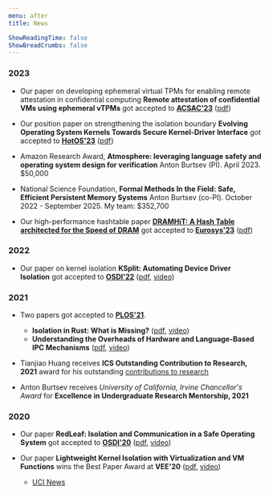 ```yaml
---
menu: after
title: News

ShowReadingTime: false
ShowBreadCrumbs: false
---
```


### 2023
* Our paper on developing ephemeral virtual TPMs for enabling remote
  attestation in confidential computing **Remote attestation of confidential
  VMs using ephemeral vTPMs** got accepted to
  **[ACSAC'23](https://www.openconf.org/acsac2023/modules/request.php?module=oc_program&action=program.php&p=program)**
  ([pdf](https://arxiv.org/pdf/2303.16463.pdf))

* Our position paper on strengthening the isolation boundary **Evolving
  Operating System Kernels Towards Secure Kernel-Driver Interface** got
  accepted to
  **[HotOS'23](https://www.sigops.org/s/conferences/hotos/2023/#program)**
  ([pdf](/doc/2023-hotos-kernel-interfaces.pdf))

* Amazon Research Award, **Atmosphere: leveraging language safety and operating
  system design for verification** Anton Burtsev (PI). April 2023. $50,000

* National Science Foundation, **Formal Methods In the Field: Safe, Efficient
  Persistent Memory Systems** Anton Burtsev (co-PI). October 2022 - September
  2025. My team: $352,700

* Our high-performance hashtable paper **[DRAMHiT: A Hash Table architected for
  the Speed of DRAM](https://mars-research.github.io/doc/dramhit-esys23.pdf)**
  got accepted to
  **[Eurosys'23](https://2023.eurosys.org/program.html#program)**
  ([pdf](/doc/2023-eurosys-dramhit.pdf))

### 2022
* Our paper on kernel isolation **KSplit: Automating Device Driver Isolation**
  got accepted to
  **[OSDI'22](https://www.usenix.org/conference/osdi22/technical-sessions)**
  ([pdf](/doc/2022-osdi-ksplit.pdf), [video](https://www.youtube.com/watch?v=ZjXXfJ7PbTg))

### 2021
* Two papers got accepted to **[PLOS'21](https://plos-workshop.org/2021/program.php)**.
  - **Isolation in Rust: What is Missing?**
    ([pdf](/doc/2021-plos-rust-isolation.pdf), [video](https://ess.cs.uni-osnabrueck.de/static/plos21/11_p17_Rust_burtsev.mp4))
  - **Understanding the Overheads of Hardware and Language-Based IPC
    Mechanisms** ([pdf](/doc/2021-plos-ipc-overheads.pdf), [video](https://ess.cs.uni-osnabrueck.de/static/plos21/08_p22_IPC_li.mp4))

* Tianjiao Huang receives **ICS Outstanding Contribution to Research, 2021**
  award for his outstanding [contributions to
  research](https://www.ics.uci.edu/ugrad/2020-21_ICS_Honors_and_Awards_for_Publication.pdf)

* Anton Burtsev receives _University of California, Irvine Chancellor's Award_
  for **Excellence in Undergraduate Research Mentorship, 2021**

### 2020
* Our paper **RedLeaf: Isolation and Communication in a Safe Operating System**
  got accepted to
  **[OSDI'20](https://www.usenix.org/conference/osdi20/technical-sessions)** ([pdf](/doc/2020-osdi-redleaf.pdf),
  [video](https://www.youtube.com/watch?v=MKjliJWzs6w))

* Our paper **Lightweight Kernel Isolation with Virtualization and VM Functions** wins the Best Paper Award at **VEE'20**
    ([pdf](/doc/2020-vee-lvds.pdf), [video](https://www.youtube.com/watch?v=vPx5mQS9Mik))
  - [UCI News](https://www.cs.uci.edu/cs-researchers-vikram-narayanan-and-anton-burtsev-win-best-paper-award/)

